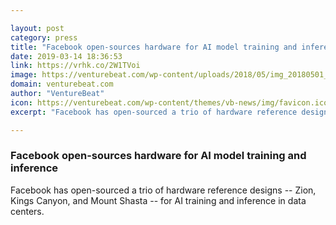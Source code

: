 ```yaml
---

layout: post
category: press
title: "Facebook open-sources hardware for AI model training and inference"
date: 2019-03-14 18:36:53
link: https://vrhk.co/2W1TVoi
image: https://venturebeat.com/wp-content/uploads/2018/05/img_20180501_100645-1.jpg?w=1200&strip=all
domain: venturebeat.com
author: "VentureBeat"
icon: https://venturebeat.com/wp-content/themes/vb-news/img/favicon.ico
excerpt: "Facebook has open-sourced a trio of hardware reference designs -- Zion, Kings Canyon, and Mount Shasta -- for AI training and inference in data centers."

---
```


### Facebook open-sources hardware for AI model training and inference

Facebook has open-sourced a trio of hardware reference designs -- Zion, Kings Canyon, and Mount Shasta -- for AI training and inference in data centers.